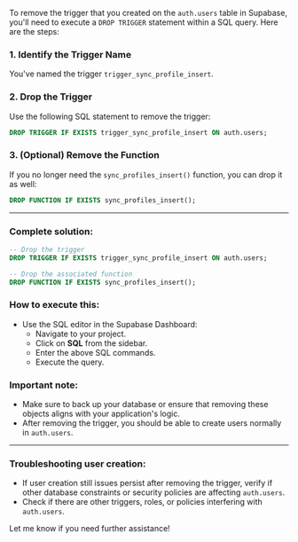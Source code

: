 To remove the trigger that you created on the `auth.users` table in Supabase, you'll need to execute a `DROP TRIGGER` statement within a SQL query. Here are the steps:

### 1. Identify the Trigger Name
You've named the trigger `trigger_sync_profile_insert`. 

### 2. Drop the Trigger
Use the following SQL statement to remove the trigger:

```sql
DROP TRIGGER IF EXISTS trigger_sync_profile_insert ON auth.users;
```

### 3. (Optional) Remove the Function
If you no longer need the `sync_profiles_insert()` function, you can drop it as well:

```sql
DROP FUNCTION IF EXISTS sync_profiles_insert();
```

---

### Complete solution:

```sql
-- Drop the trigger
DROP TRIGGER IF EXISTS trigger_sync_profile_insert ON auth.users;

-- Drop the associated function
DROP FUNCTION IF EXISTS sync_profiles_insert();
```

### How to execute this:
- Use the SQL editor in the Supabase Dashboard:
  - Navigate to your project.
  - Click on **SQL** from the sidebar.
  - Enter the above SQL commands.
  - Execute the query.

### Important note:
- Make sure to back up your database or ensure that removing these objects aligns with your application's logic.
- After removing the trigger, you should be able to create users normally in `auth.users`.

---

### Troubleshooting user creation:
- If user creation still issues persist after removing the trigger, verify if other database constraints or security policies are affecting `auth.users`.
- Check if there are other triggers, roles, or policies interfering with `auth.users`.

Let me know if you need further assistance!